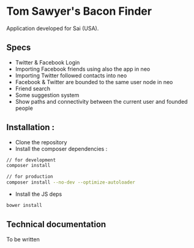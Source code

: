 Tom Sawyer's Bacon Finder
=========================

Application developed for Sai (USA).

## Specs

* Twitter & Facebook Login
* Importing Facebook friends using also the app in neo
* Importing Twitter followed contacts into neo
* Facebook & Twitter are bounded to the same user node in neo
* Friend search
* Some suggestion system
* Show paths and connectivity between the current user and founded people

## Installation :

* Clone the repository
* Install the composer dependencies :

```bash
// for development
composer install

// for production
composer install --no-dev --optimize-autoloader
```

* Install the JS deps
```bash
bower install
```

## Technical documentation

To be written


